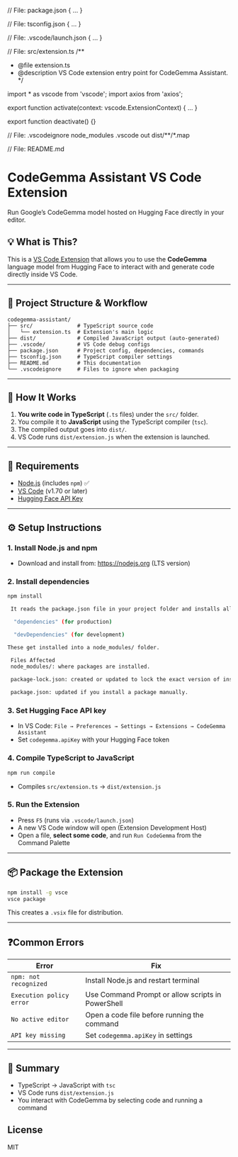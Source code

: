 // File: package.json
{ ... }

// File: tsconfig.json
{ ... }

// File: .vscode/launch.json
{ ... }

// File: src/extension.ts
/**
 * @file extension.ts
 * @description VS Code extension entry point for CodeGemma Assistant.
 */

import * as vscode from 'vscode';
import axios from 'axios';

export function activate(context: vscode.ExtensionContext) {
  ...
}

export function deactivate() {}

// File: .vscodeignore
node_modules
.vscode
out
dist/**/*.map

// File: README.md
# CodeGemma Assistant VS Code Extension

Run Google’s CodeGemma model hosted on Hugging Face directly in your editor.

## 💡 What is This?
This is a [VS Code Extension](https://code.visualstudio.com/api/get-started/your-first-extension) that allows you to use the **CodeGemma** language model from Hugging Face to interact with and generate code directly inside VS Code.

---

## 🧱 Project Structure & Workflow

```
codegemma-assistant/
├── src/              # TypeScript source code
│   └── extension.ts  # Extension's main logic
├── dist/             # Compiled JavaScript output (auto-generated)
├── .vscode/          # VS Code debug configs
├── package.json      # Project config, dependencies, commands
├── tsconfig.json     # TypeScript compiler settings
├── README.md         # This documentation
└── .vscodeignore     # Files to ignore when packaging
```

---

## 🔄 How It Works

1. **You write code in TypeScript** (`.ts` files) under the `src/` folder.
2. You compile it to **JavaScript** using the TypeScript compiler (`tsc`).
3. The compiled output goes into `dist/`.
4. VS Code runs `dist/extension.js` when the extension is launched.

---

## 🧰 Requirements
- [Node.js](https://nodejs.org) (includes `npm`) ✅
- [VS Code](https://code.visualstudio.com/) (v1.70 or later)
- [Hugging Face API Key](https://huggingface.co/settings/tokens)

---

## ⚙️ Setup Instructions

### 1. Install Node.js and npm
- Download and install from: https://nodejs.org (LTS version)

### 2. Install dependencies
```bash
npm install

 It reads the package.json file in your project folder and installs all dependencies listed under:

  "dependencies" (for production)

  "devDependencies" (for development)

These get installed into a node_modules/ folder.

 Files Affected
 node_modules/: where packages are installed.

 package-lock.json: created or updated to lock the exact version of installed packages.

 package.json: updated if you install a package manually.

```

### 3. Set Hugging Face API key
- In VS Code: `File → Preferences → Settings → Extensions → CodeGemma Assistant`
- Set `codegemma.apiKey` with your Hugging Face token

### 4. Compile TypeScript to JavaScript
```bash
npm run compile
```
- Compiles `src/extension.ts` → `dist/extension.js`

### 5. Run the Extension
- Press `F5` (runs via `.vscode/launch.json`)
- A new VS Code window will open (Extension Development Host)
- Open a file, **select some code**, and run `Run CodeGemma` from the Command Palette

---

## 📦 Package the Extension
```bash
npm install -g vsce
vsce package
```
This creates a `.vsix` file for distribution.

---

## ❓Common Errors
| Error | Fix |
|-------|-----|
| `npm: not recognized` | Install Node.js and restart terminal |
| `Execution policy error` | Use Command Prompt or allow scripts in PowerShell |
| `No active editor` | Open a code file before running the command |
| `API key missing` | Set `codegemma.apiKey` in settings |

---

## 🧠 Summary
- TypeScript → JavaScript with `tsc`
- VS Code runs `dist/extension.js`
- You interact with CodeGemma by selecting code and running a command

## License
MIT